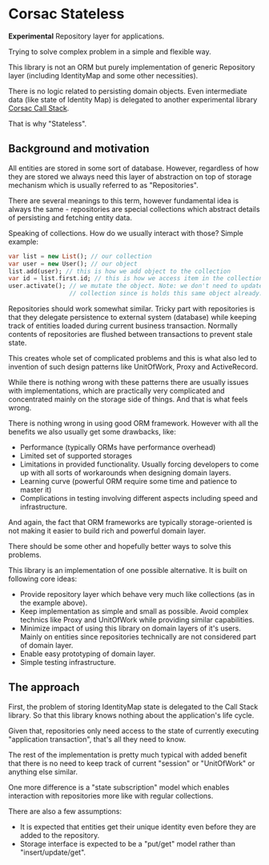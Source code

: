 # Corsac Stateless

**Experimental** Repository layer for applications.

Trying to solve complex problem in a simple and flexible way.

This library is not an ORM but purely implementation of generic Repository
layer (including IdentityMap and some other necessities).

There is no logic related to persisting domain objects. Even intermediate
data (like state of Identity Map) is delegated to another experimental
library [Corsac Call Stack](https://github.com/corsac-dart/call-stack).

That is why "Stateless".

## Background and motivation

All entities are stored in some sort of database. However, regardless of how
they are stored we always need this layer of abstraction on top of storage
mechanism which is usually referred to as "Repositories".

There are several meanings to this term, however fundamental idea is always
the same - repositories are special collections which abstract details of
persisting and fetching entity data.

Speaking of collections. How do we usually interact with those? Simple example:

```dart
var list = new List(); // our collection
var user = new User(); // our object
list.add(user); // this is how we add object to the collection
var id = list.first.id; // this is how we access item in the collection
user.activate(); // we mutate the object. Note: we don't need to update
                 // collection since is holds this same object already.
```

Repositories should work somewhat similar. Tricky part with repositories is
that they delegate persistence to external system (database) while
keeping track of entities loaded during current business transaction.
Normally contents of repositories are flushed between transactions to
prevent stale state.

This creates whole set of complicated problems and this is what also led to
invention of such design patterns like UnitOfWork, Proxy and ActiveRecord.

While there is nothing wrong with these patterns there are usually issues
with implementations, which are practically very complicated and
concentrated mainly on the storage side of things.
And that is what feels wrong.

There is nothing wrong in using good ORM framework. However with all the
benefits we also usually get some drawbacks, like:

* Performance (typically ORMs have performance overhead)
* Limited set of supported storages
* Limitations in provided functionality. Usually forcing developers to come
  up with all sorts of workarounds when designing domain layers.
* Learning curve (powerful ORM require some time and patience to
  master it)
* Complications in testing involving different aspects including speed
  and infrastructure.

And again, the fact that ORM frameworks are typically storage-oriented is
not making it easier to build rich and powerful domain layer.

There should be some other and hopefully better ways to solve this problems.

This library is an implementation of one possible alternative.
It is built on following core ideas:

* Provide repository layer which behave very much like collections (as in
  the example above).
* Keep implementation as simple and small as possible.
  Avoid complex technics like Proxy and UnitOfWork while providing similar
  capabilities.
* Minimize impact of using this library on domain layers of it's users.
  Mainly on entities since repositories technically are not considered part
  of domain layer.
* Enable easy prototyping of domain layer.
* Simple testing infrastructure.


## The approach

First, the problem of storing IdentityMap state is delegated to the Call Stack
library. So that this library knows nothing about the application's
life cycle.

Given that, repositories only need access to the state of currently
executing "application transaction", that's all they need to know.

The rest of the implementation is pretty much typical with added
benefit that there is no need to keep track of current "session" or
"UnitOfWork" or anything else similar.

One more difference is a "state subscription" model which enables
interaction with repositories more like with regular collections.

There are also a few assumptions:

* It is expected that entities get their unique identity even before
  they are added to the repository.
* Storage interface is expected to be a "put/get" model rather than
  "insert/update/get".
